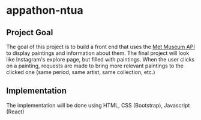 # appathon-ntua

## Project Goal
The goal of this project is to build a front end that uses the [Met Museum API](https://metmuseum.github.io/) to display paintings and information about them. The final project will look like Instagram's explore page, but filled with paintings. When the user clicks on a painting, requests are made to bring more relevant paintings to the clicked one (same period, same artist, same collection, etc.)

## Implementation
The implementation will be done using HTML, CSS (Bootstrap), Javascript (React)
